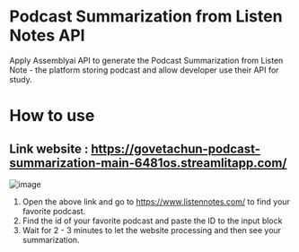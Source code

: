 # Podcast Summarization from Listen Notes API

Apply Assemblyai API to generate the Podcast Summarization from Listen Note - the platform storing podcast and allow developer use their API for study.

# How to use

## Link website : https://govetachun-podcast-summarization-main-6481os.streamlitapp.com/
![image](https://user-images.githubusercontent.com/78164216/188591158-49151424-0a01-4cfa-8117-a9d437a272f0.png)

 1. Open the above link and go to https://www.listennotes.com/ to find your favorite podcast.
 2. Find the id of your favorite podcast and paste the ID to the input block
 3. Wait for 2 - 3 minutes to let the website processing and then see your summarization.

